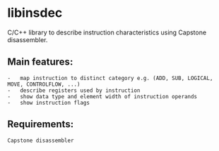 libinsdec
===================

C/C++ library to describe instruction characteristics using Capstone disassembler.

Main features:
----------------
	- 	map instruction to distinct category e.g. (ADD, SUB, LOGICAL, MOVE, CONTROLFLOW, ...)
	- 	describe registers used by instruction
	- 	show data type and element width of instruction operands
	- 	show instruction flags

Requirements:
--------------
	Capstone disassembler
	


